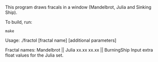 This program draws fracals in a window (Mandelbrot, Julia and Sinking Ship).

To build, run:

	make

Usage:
	./fractol [fractal name] [additional parameters]

Fractal names: Mandelbrot || Julia xx.xx xx.xx || BurningShip
Input extra float values for the Julia set.

